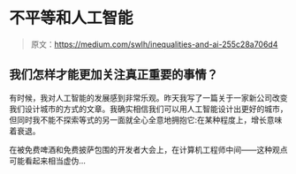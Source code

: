 # 不平等和人工智能

> 原文：<https://medium.com/swlh/inequalities-and-ai-255c28a706d4>

## 我们怎样才能更加关注真正重要的事情？

有时候，我对人工智能的发展感到非常乐观。昨天我写了一篇关于一家新公司改变我们设计城市的方式的文章。我确实相信我们可以用人工智能设计出更好的城市，但同时我不能不探索等式的另一面就全心全意地拥抱它:在某种程度上，增长意味着衰退。

在被免费啤酒和免费披萨包围的开发者大会上，在计算机工程师中间——这种观点可能看起来相当虚伪…